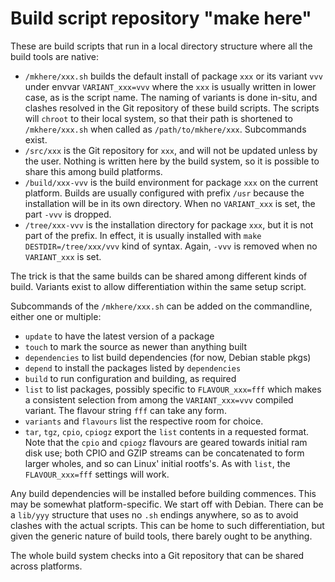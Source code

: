 # Build script repository "make here"

These are build scripts that run in a local directory structure
where all the build tools are native:

  * `/mkhere/xxx.sh` builds the default install of package `xxx` or its
    variant `vvv` under envvar `VARIANT_xxx=vvv` where the `xxx` is
    usually written in lower case, as is the script name.  The naming of
    variants is done in-situ, and clashes resolved in the Git repository
    of these build scripts.  The scripts will `chroot` to their local
    system, so that their path is shortened to `/mkhere/xxx.sh` when called
    as `/path/to/mkhere/xxx`.  Subcommands exist.
  * `/src/xxx` is the Git repository for `xxx`, and will not be updated
    unless by the user.  Nothing is written here by the build system, so
    it is possible to share this among build platforms.
  * `/build/xxx-vvv` is the build environment for package `xxx` on the
    current platform.  Builds are usually configured with prefix `/usr`
    because the installation will be in its own directory.  When no
    `VARIANT_xxx` is set, the part `-vvv` is dropped.
  * `/tree/xxx-vvv` is the installation directory for package `xxx`, but
    it is not part of the prefix.  In effect, it is usually installed with
    `make DESTDIR=/tree/xxx/vvv` kind of syntax.  Again, `-vvv` is removed
    when no `VARIANT_xxx` is set.

The trick is that the same builds can be shared among different kinds
of build.  Variants exist to allow differentiation within the same
setup script.

Subcommands of the `/mkhere/xxx.sh` can be added on the commandline,
either one or multiple:

  * `update` to have the latest version of a package
  * `touch` to mark the source as newer than anything built
  * `dependencies` to list build dependencies (for now, Debian stable pkgs)
  * `depend` to install the packages listed by `dependencies`
  * `build` to run configuration and building, as required
  * `list` to list packages, possibly specific to `FLAVOUR_xxx=fff`
    which makes a consistent selection from among the `VARIANT_xxx=vvv`
    compiled variant.  The flavour string `fff` can take any form.
  * `variants` and `flavours` list the respective room for choice.
  * `tar`, `tgz`, `cpio`, `cpiogz` export the `list` contents in a
    requested format.  Note that the `cpio` and `cpiogz` flavours
    are geared towards initial ram disk use; both CPIO and GZIP
    streams can be concatenated to form larger wholes, and so can
    Linux' initial rootfs's.  As with `list`, the `FLAVOUR_xxx=fff`
    settings will work.

Any build dependencies will be installed before building commences.
This may be somewhat platform-specific.  We start off with Debian.
There can be a `lib/yyy` structure that uses no `.sh` endings anywhere,
so as to avoid clashes with the actual scripts.  This can be home to
such differentiation, but given the generic nature of build tools,
there barely ought to be anything.

The whole build system checks into a Git repository that can be shared
across platforms.
